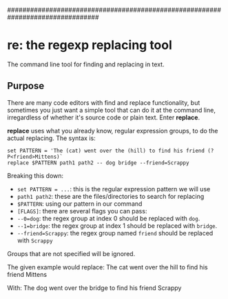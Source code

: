 ################################################################################
# re: the regexp replacing tool

The command line tool for finding and replacing in text.

## Purpose
There are many code editors with find and replace functionality, but sometimes
you just want a simple tool that can do it at the command line, irregardless
of whether it's source code or plain text. Enter **replace**.

**replace** uses what you already know, regular expression groups, to do the
actual replacing. The syntax is:

```
set PATTERN = 'The (cat) went over the (hill) to find his friend (?P<friend>Mittens)`
replace $PATTERN path1 path2 -- dog bridge --friend=Scrappy
```

Breaking this down:
- `set PATTERN = ...`: this is the regular expression pattern we will use
- `path1 path2`: these are the files/directories to search for replacing
- `$PATTERN`: using our pattern in our command
- `[FLAGS]`: there are several flags you can pass:
- `--0=dog`: the regex group at index 0 should be replaced with `dog`.
- `--1=bridge`: the regex group at index 1 should be replaced with `bridge`.
- `--friend=Scrappy`: the regex group named `friend` should be replaced with
    `Scrappy`

Groups that are not specified will be ignored.

The given example would replace:
    The cat went over the hill to find his friend Mittens

With:
    The dog went over the bridge to find his friend Scrappy
